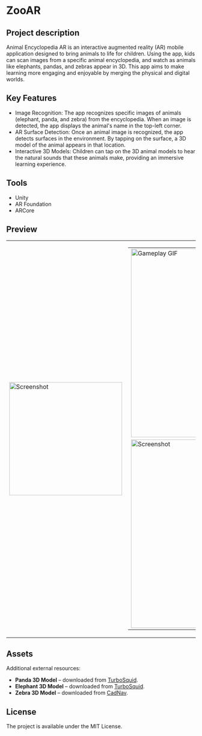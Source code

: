 # ZooAR

## Project description
Animal Encyclopedia AR is an interactive augmented reality (AR) mobile application designed to bring animals to life for children. Using the app, kids can scan images from a specific animal encyclopedia, and watch as animals like elephants, pandas, and zebras appear in 3D. This app aims to make learning more engaging and enjoyable by merging the physical and digital worlds.

## Key Features
- Image Recognition: The app recognizes specific images of animals (elephant, panda, and zebra) from the encyclopedia. When an image is detected, the app displays the animal's name in the top-left corner.
- AR Surface Detection: Once an animal image is recognized, the app detects surfaces in the environment. By tapping on the surface, a 3D model of the animal appears in that location.
- Interactive 3D Models: Children can tap on the 3D animal models to hear the natural sounds that these animals make, providing an immersive learning experience.

## Tools
- Unity
- AR Foundation
- ARCore

## Preview
<table>
  <tr>
    <!-- Obrazek pionowy po lewej stronie -->
    <td>
      <img src="Images/ZooAR.jpg" alt="Screenshot" width="300"/>
    </td>
    <!-- Dwa obrazy po prawej stronie w pionie -->
    <td>
      <table>
        <tr>
          <td><img src="Images/ZooAR.gif" alt="Gameplay GIF" width="500"/></td>
        </tr>
        <tr>
          <td><img src="Images/ZooAR_2.jpg" alt="Screenshot" width="500"/></td>
        </tr>
      </table>
    </td>
  </tr>
</table>




## Assets
Additional external resources:

- **Panda 3D Model** – downloaded from [TurboSquid](https://www.turbosquid.com/3d-models/realistic-3d-panda-bear-with-fur-high-and-low-poly-model-2057894).
- **Elephant 3D Model** – downloaded from [TurboSquid](https://www.turbosquid.com/3d-models/african-elephant-obj-free/1126601).
- **Zebra 3D Model** – downloaded from [CadNav](https://www.cadnav.com/3d-models/model-48905.html).

## License
The project is available under the MIT License.
